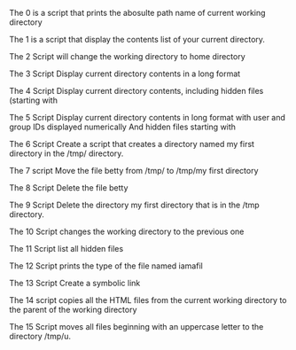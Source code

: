 The 0 is a script that prints the abosulte path name of current working directory 

The 1 is a script that display the contents list of your current directory.

The 2 Script will change the working directory to home directory

The 3 Script Display current directory contents in a long format


The 4 Script Display current directory contents, including hidden files (starting with

The 5 Script Display current directory contents in long format with user and group IDs displayed numerically And hidden files starting with

The 6 Script Create a script that creates a directory named my first directory in the /tmp/ directory. 

The 7 script Move the file betty from /tmp/ to /tmp/my first directory

The 8 Script Delete the file betty

The 9 Script Delete the directory my first directory that is in the /tmp directory.

The 10 Script changes the working directory to the previous one

The 11 Script list all hidden files

The 12 Script prints the type of the file named iamafil

The 13 Script Create a symbolic link

The 14 script copies all the HTML files from the current working directory to the parent of the working directory

The 15 Script moves all files beginning with an uppercase letter to the directory /tmp/u.
